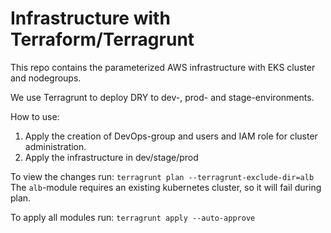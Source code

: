 # Infrastructure with Terraform/Terragrunt

This repo contains the parameterized AWS infrastructure with EKS cluster and nodegroups.

We use Terragrunt to deploy DRY to dev-, prod- and stage-environments.

How to use:

1. Apply the creation of DevOps-group and users and IAM role for cluster administration.
2. Apply the infrastructure in dev/stage/prod

To view the changes run:
`terragrunt plan --terragrunt-exclude-dir=alb`
The `alb`-module requires an existing kubernetes cluster, so it will fail during plan.

To apply all modules run:
`terragrunt apply --auto-approve`
